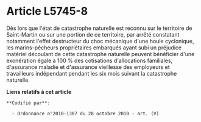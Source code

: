 # Article L5745-8

Dès lors que l'état de catastrophe naturelle est reconnu sur le territoire de Saint-Martin ou sur une portion de ce
territoire, par arrêté constatant notamment l'effet destructeur du choc mécanique d'une houle cyclonique, les marins-pêcheurs
propriétaires embarqués ayant subi un préjudice matériel découlant de cette catastrophe naturelle peuvent bénéficier d'une
exonération égale à 100 % des cotisations d'allocations familiales, d'assurance maladie et d'assurance vieillesse des
employeurs et travailleurs indépendant pendant les six mois suivant la catastrophe naturelle.

**Liens relatifs à cet article**

	**Codifié par**:

	  - Ordonnance n°2010-1307 du 28 octobre 2010 - art. (V)
